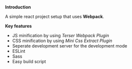 **Introduction**

A simple react project setup that uses **Webpack**.

**Key features**
- JS  minification by using *Terser Webpack Plugin*
- CSS minification by using *Mini Css Extract Plugin*
- Seperate development server for the development mode
- ESLint
- Sass
- Easy build script
